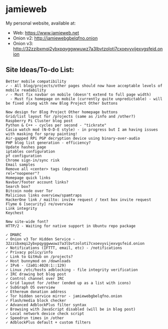 # jamieweb

My personal website, available at:

* Web: https://www.jamieweb.net
* Onion v2: http://jamiewebgbelqfno.onion
* Onion v3: http://32zzibxmqi2ybxpqyggwwuwz7a3lbvtzoloti7cxoevyvijexvgsfeid.onion

## Site Ideas/To-do List:
    Better mobile compatibility
    ✓ - All blog/projects/other pages should now have acceptable levels of mobile readability
    ✓ - Must fix navbar on mobile (doesn't extend to full page width)
      - Must fix homepage on mobile (currently quite unpredictable) - will be fixed along with new Blog Project Other buttons
    
    New design for Blog Project Other homepage buttons
    Grid/list layout for /projects (same as /info and /other?)
    Raspberry Pi Cluster blog post
    Python & C++ - cycles per second - "tickrate"
    Casio watch mod (N-O-D-E style) - in progress but I am having issues with masking for spray painting!
    Air-gapped RPi PGP decryption device using binary-over-audio
    PHP blog list generation - efficiency?
    Update hashes page
    iptables configuration
    pf configuration
    Chrome sign-in/sync risk
    Email samples
    Remove all <center> tags (deprecated)
    rel="noopener"?
    Homepage quick links
    Navbar/footer account links?
    Search box?
    Bitcoin node over Tor
    Malicious links overview/spamtraps
    HackerOne link / mailto: invite request / text box invite request
    Flyme 6 [security] re/overview
    Link integrity
    Keychest
    
    New site-wide font?
    HTTP/2 - Waiting for native support in Ubuntu repo package

    ✓ DMARC
    ✓ Onion v3 Tor Hidden Service - 32zzibxmqi2ybxpqyggwwuwz7a3lbvtzoloti7cxoevyvijexvgsfeid.onion
    ✓ Notifications (IFTTT, email, etc) - /notifications
    ✓ Privacy policy/info
    ✓ Link to GitHub on /projects?
    ✓ Host bunnymod on /downloads
    ✓ IPv6 - (2a01:4020:1::129)
    ✓ Linux /etc/hosts adblocking - file integrity verification
    ✓ IRC drawing bot blog post
    ✓ Control channel over IRC
    ✓ Grid layout for /other (ended up as a list with icons)
    ✓ SubGraph OS overview
    ✓ Ethereum donation address
    ✓ Tor hidden service mirror - jamiewebgbelqfno.onion
    ✓ Flash/media block checker
    ✓ Advanced AdblockPlus filter syntax
    ✓ Browsing with JavaScript disabled (will be in blog post)
    ✓ Local network device check script
    ✓ Speedrun times in /other
    ✓ AdblockPlus default + custom filters
